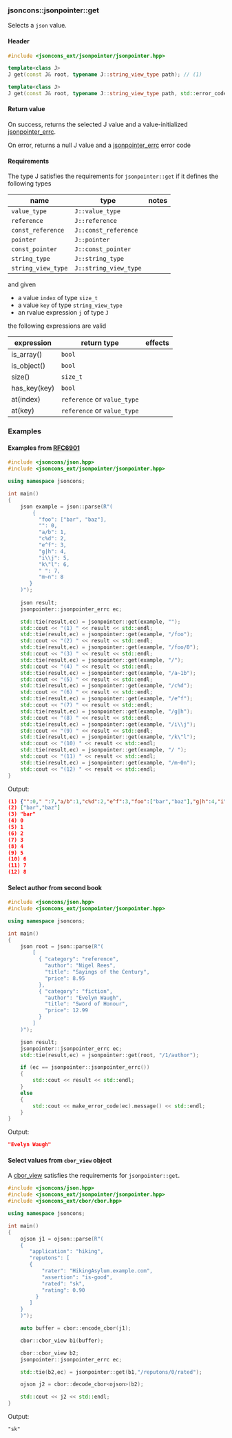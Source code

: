 ### jsoncons::jsonpointer::get

Selects a `json` value.

#### Header
```c++
#include <jsoncons_ext/jsonpointer/jsonpointer.hpp>

template<class J>
J get(const J& root, typename J::string_view_type path); // (1)

template<class J>
J get(const J& root, typename J::string_view_type path, std::error_code& ec); // (2)

```

#### Return value

On success, returns the selected J value and a value-initialized [jsonpointer_errc](jsonpointer_errc.md). 

On error, returns a null J value and a [jsonpointer_errc](jsonpointer_errc.md) error code 

#### Requirements

The type J satisfies the requirements for `jsonpointer::get` if it defines the following types

name              |type                  |notes
------------------|----------------------|---------------
`value_type`      |`J::value_type`       |
`reference`       |`J::reference`        |
`const_reference` |`J::const_reference`  |
`pointer`         |`J::pointer`          |
`const_pointer`   |`J::const_pointer`    |
`string_type`     |`J::string_type`      |
`string_view_type`|`J::string_view_type` |

and given 

- a value `index` of type `size_t`
- a value `key` of type `string_view_type` 
- an rvalue expression `j` of type `J`

the following expressions are valid

expression     |return type                |effects
---------------|---------------------------|---------------
is_array()     |`bool`                     |
is_object()    |`bool`                     |
size()         |`size_t`                   |
has_key(key)   |`bool`                     |
at(index)      |`reference` or `value_type`|
at(key)        |`reference` or `value_type`|

### Examples

#### Examples from [RFC6901](https://tools.ietf.org/html/rfc6901)

```c++
#include <jsoncons/json.hpp>
#include <jsoncons_ext/jsonpointer/jsonpointer.hpp>

using namespace jsoncons;

int main()
{
    json example = json::parse(R"(
        {
          "foo": ["bar", "baz"],
          "": 0,
          "a/b": 1,
          "c%d": 2,
          "e^f": 3,
          "g|h": 4,
          "i\\j": 5,
          "k\"l": 6,
          " ": 7,
          "m~n": 8
       }
    )");
   
    json result;
    jsonpointer::jsonpointer_errc ec;

    std::tie(result,ec) = jsonpointer::get(example, "");
    std::cout << "(1) " << result << std::endl;
    std::tie(result,ec) = jsonpointer::get(example, "/foo");
    std::cout << "(2) " << result << std::endl;
    std::tie(result,ec) = jsonpointer::get(example, "/foo/0");
    std::cout << "(3) " << result << std::endl;
    std::tie(result,ec) = jsonpointer::get(example, "/");
    std::cout << "(4) " << result << std::endl;
    std::tie(result,ec) = jsonpointer::get(example, "/a~1b");
    std::cout << "(5) " << result << std::endl;
    std::tie(result,ec) = jsonpointer::get(example, "/c%d");
    std::cout << "(6) " << result << std::endl;
    std::tie(result,ec) = jsonpointer::get(example, "/e^f");
    std::cout << "(7) " << result << std::endl;
    std::tie(result,ec) = jsonpointer::get(example, "/g|h");
    std::cout << "(8) " << result << std::endl;
    std::tie(result,ec) = jsonpointer::get(example, "/i\\j");
    std::cout << "(9) " << result << std::endl;
    std::tie(result,ec) = jsonpointer::get(example, "/k\"l");
    std::cout << "(10) " << result << std::endl;
    std::tie(result,ec) = jsonpointer::get(example, "/ ");
    std::cout << "(11) " << result << std::endl;
    std::tie(result,ec) = jsonpointer::get(example, "/m~0n");
    std::cout << "(12) " << result << std::endl;
}
```
Output:
```json
(1) {"":0," ":7,"a/b":1,"c%d":2,"e^f":3,"foo":["bar","baz"],"g|h":4,"i\\j":5,"k\"l":6,"m~n":8}
(2) ["bar","baz"]
(3) "bar"
(4) 0
(5) 1
(6) 2
(7) 3
(8) 4
(9) 5
(10) 6
(11) 7
(12) 8
```

#### Select author from second book

```c++
#include <jsoncons/json.hpp>
#include <jsoncons_ext/jsonpointer/jsonpointer.hpp>

using namespace jsoncons;

int main()
{
    json root = json::parse(R"(
        [
          { "category": "reference",
            "author": "Nigel Rees",
            "title": "Sayings of the Century",
            "price": 8.95
          },
          { "category": "fiction",
            "author": "Evelyn Waugh",
            "title": "Sword of Honour",
            "price": 12.99
          }
        ]
    )");

    json result;
    jsonpointer::jsonpointer_errc ec;
    std::tie(result,ec) = jsonpointer::get(root, "/1/author");

    if (ec == jsonpointer::jsonpointer_errc())
    {
        std::cout << result << std::endl;
    }
    else
    {
        std::cout << make_error_code(ec).message() << std::endl;
    }
}
```
Output:
```json
"Evelyn Waugh"
```

#### Select values from `cbor_view` object

A [cbor_view](../cbor/cbor_view.md) satisfies the requirements for `jsonpointer::get`.

```c++
#include <jsoncons/json.hpp>
#include <jsoncons_ext/jsonpointer/jsonpointer.hpp>
#include <jsoncons_ext/cbor/cbor.hpp>

using namespace jsoncons;

int main()
{
    ojson j1 = ojson::parse(R"(
    {
       "application": "hiking",
       "reputons": [
       {
           "rater": "HikingAsylum.example.com",
           "assertion": "is-good",
           "rated": "sk",
           "rating": 0.90
         }
       ]
    }
    )");

    auto buffer = cbor::encode_cbor(j1);

    cbor::cbor_view b1(buffer); 

    cbor::cbor_view b2;
    jsonpointer::jsonpointer_errc ec;

    std::tie(b2,ec) = jsonpointer::get(b1,"/reputons/0/rated");

    ojson j2 = cbor::decode_cbor<ojson>(b2);

    std::cout << j2 << std::endl;
}
```

Output:

```
"sk"
```
